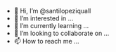- 👋 Hi, I’m @santilopeziquall
- 👀 I’m interested in ...
- 🌱 I’m currently learning ...
- 💞️ I’m looking to collaborate on ...
- 📫 How to reach me ...

<!---
santilopeziquall/santilopeziquall is a ✨ special ✨ repository because its `README.md` (this file) appears on your GitHub profile.
You can click the Preview link to take a look at your changes.
--->
